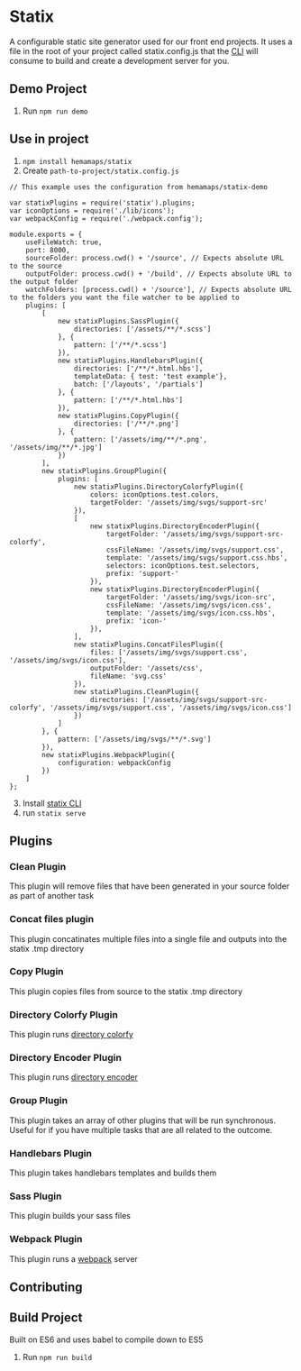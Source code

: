 # Statix
A configurable static site generator used for our front end projects. It uses
a file in the root of your project called statix.config.js that the [CLI](https://github.com/hemamaps/statix-cli) will consume
to build and create a development server for you.



## Demo Project
1. Run `npm run demo`

## Use in project
1. `npm install hemamaps/statix`
2. Create `path-to-project/statix.config.js`

```
// This example uses the configuration from hemamaps/statix-demo

var statixPlugins = require('statix').plugins;
var iconOptions = require('./lib/icons');
var webpackConfig = require('./webpack.config');

module.exports = {
    useFileWatch: true,
    port: 8000,
    sourceFolder: process.cwd() + '/source', // Expects absolute URL to the source
    outputFolder: process.cwd() + '/build', // Expects absolute URL to the output folder
    watchFolders: [process.cwd() + '/source'], // Expects absolute URL to the folders you want the file watcher to be applied to
    plugins: [
        [
            new statixPlugins.SassPlugin({
                directories: ['/assets/**/*.scss']
            }, {
                pattern: ['/**/*.scss']
            }),
            new statixPlugins.HandlebarsPlugin({
                directories: ['/**/*.html.hbs'],
                templateData: { test: 'test example'},
                batch: ['/layouts', '/partials']
            }, {
                pattern: ['/**/*.html.hbs']
            }),
            new statixPlugins.CopyPlugin({
                directories: ['/**/*.png']
            }, {
                pattern: ['/assets/img/**/*.png', '/assets/img/**/*.jpg']
            })
        ],
        new statixPlugins.GroupPlugin({
            plugins: [
                new statixPlugins.DirectoryColorfyPlugin({
                    colors: iconOptions.test.colors,
                    targetFolder: '/assets/img/svgs/support-src'
                }),
                [
                    new statixPlugins.DirectoryEncoderPlugin({
                        targetFolder: '/assets/img/svgs/support-src-colorfy',
                        cssFileName: '/assets/img/svgs/support.css',
                        template: '/assets/img/svgs/support.css.hbs',
                        selectors: iconOptions.test.selectors,
                        prefix: 'support-'
                    }),
                    new statixPlugins.DirectoryEncoderPlugin({
                        targetFolder: '/assets/img/svgs/icon-src',
                        cssFileName: '/assets/img/svgs/icon.css',
                        template: '/assets/img/svgs/icon.css.hbs',
                        prefix: 'icon-'
                    }),
                ],
                new statixPlugins.ConcatFilesPlugin({
                    files: ['/assets/img/svgs/support.css', '/assets/img/svgs/icon.css'],
                    outputFolder: '/assets/css',
                    fileName: 'svg.css'
                }),
                new statixPlugins.CleanPlugin({
                    directories: ['/assets/img/svgs/support-src-colorfy', '/assets/img/svgs/support.css', '/assets/img/svgs/icon.css']
                })
            ]
        }, {
            pattern: ['/assets/img/svgs/**/*.svg']
        }),
        new statixPlugins.WebpackPlugin({
            configuration: webpackConfig
        })
    ]
};

```
3. Install [statix CLI](https://github.com/hemamaps/statix-cli)
4. run `statix serve`

## Plugins

### Clean Plugin
This plugin will remove files that have been generated in your source folder as part of another task

### Concat files plugin
This plugin concatinates multiple files into a single file and outputs into the statix .tmp directory

### Copy Plugin
This plugin copies files from source to the statix .tmp directory

### Directory Colorfy Plugin
This plugin runs [directory colorfy](https://github.com/filamentgroup/directory-colorfy)

### Directory Encoder Plugin
This plugin runs [directory encoder](https://github.com/filamentgroup/directory-encoder)

### Group Plugin
This plugin takes an array of other plugins that will be run synchronous. Useful for if you have multiple tasks that are all related to the outcome.

### Handlebars Plugin
This plugin takes handlebars templates and builds them

### Sass Plugin
This plugin builds your sass files

### Webpack Plugin
This plugin runs a [webpack](https://github.com/webpack/webpack) server




## Contributing

## Build Project
Built on ES6 and uses babel
to compile down to ES5
1. Run `npm run build`